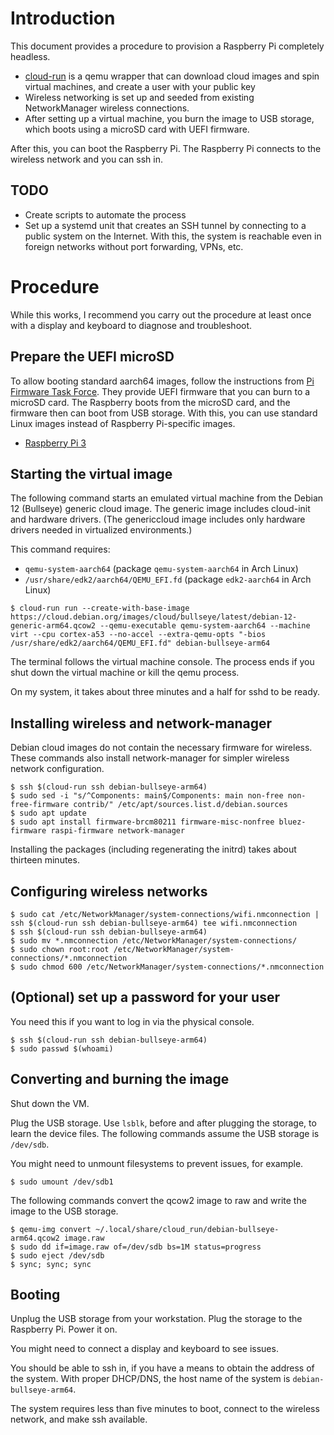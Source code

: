 # Introduction

This document provides a procedure to provision a Raspberry Pi completely headless.

* [cloud-run](https://github.com/alexpdp7/cloud-run) is a qemu wrapper that can download cloud images and spin virtual machines, and create a user with your public key
* Wireless networking is set up and seeded from existing NetworkManager wireless connections.
* After setting up a virtual machine, you burn the image to USB storage, which boots using a microSD card with UEFI firmware.

After this, you can boot the Raspberry Pi.
The Raspberry Pi connects to the wireless network and you can ssh in.

## TODO

* Create scripts to automate the process
* Set up a systemd unit that creates an SSH tunnel by connecting to a public system on the Internet.
  With this, the system is reachable even in foreign networks without port forwarding, VPNs, etc.

# Procedure

While this works, I recommend you carry out the procedure at least once with a display and keyboard to diagnose and troubleshoot.

## Prepare the UEFI microSD

To allow booting standard aarch64 images, follow the instructions from [Pi Firmware Task Force](https://github.com/pftf).
They provide UEFI firmware that you can burn to a microSD card.
The Raspberry boots from the microSD card, and the firmware then can boot from USB storage.
With this, you can use standard Linux images instead of Raspberry Pi-specific images.

* [Raspberry Pi 3](https://github.com/pftf/RPi3)

## Starting the virtual image

The following command starts an emulated virtual machine from the Debian 12 (Bullseye) generic cloud image.
The generic image includes cloud-init and hardware drivers.
(The genericcloud image includes only hardware drivers needed in virtualized environments.)

This command requires:

* `qemu-system-aarch64` (package `qemu-system-aarch64` in Arch Linux)
* `/usr/share/edk2/aarch64/QEMU_EFI.fd` (package `edk2-aarch64` in Arch Linux)

```
$ cloud-run run --create-with-base-image https://cloud.debian.org/images/cloud/bullseye/latest/debian-12-generic-arm64.qcow2 --qemu-executable qemu-system-aarch64 --machine virt --cpu cortex-a53 --no-accel --extra-qemu-opts "-bios /usr/share/edk2/aarch64/QEMU_EFI.fd" debian-bullseye-arm64
```

The terminal follows the virtual machine console.
The process ends if you shut down the virtual machine or kill the qemu process.

On my system, it takes about three minutes and a half for sshd to be ready.

## Installing wireless and network-manager

Debian cloud images do not contain the necessary firmware for wireless.
These commands also install network-manager for simpler wireless network configuration.

```
$ ssh $(cloud-run ssh debian-bullseye-arm64)
$ sudo sed -i "s/^Components: main$/Components: main non-free non-free-firmware contrib/" /etc/apt/sources.list.d/debian.sources
$ sudo apt update
$ sudo apt install firmware-brcm80211 firmware-misc-nonfree bluez-firmware raspi-firmware network-manager
```

Installing the packages (including regenerating the initrd) takes about thirteen minutes.

## Configuring wireless networks

```
$ sudo cat /etc/NetworkManager/system-connections/wifi.nmconnection | ssh $(cloud-run ssh debian-bullseye-arm64) tee wifi.nmconnection
$ ssh $(cloud-run ssh debian-bullseye-arm64)
$ sudo mv *.nmconnection /etc/NetworkManager/system-connections/
$ sudo chown root:root /etc/NetworkManager/system-connections/*.nmconnection
$ sudo chmod 600 /etc/NetworkManager/system-connections/*.nmconnection
```

## (Optional) set up a password for your user

You need this if you want to log in via the physical console.

```
$ ssh $(cloud-run ssh debian-bullseye-arm64)
$ sudo passwd $(whoami)
```

## Converting and burning the image

Shut down the VM.

Plug the USB storage.
Use `lsblk`, before and after plugging the storage, to learn the device files.
The following commands assume the USB storage is `/dev/sdb`.

You might need to unmount filesystems to prevent issues, for example.

```
$ sudo umount /dev/sdb1
```

The following commands convert the qcow2 image to raw and write the image to the USB storage.

```
$ qemu-img convert ~/.local/share/cloud_run/debian-bullseye-arm64.qcow2 image.raw
$ sudo dd if=image.raw of=/dev/sdb bs=1M status=progress
$ sudo eject /dev/sdb
$ sync; sync; sync
```

## Booting

Unplug the USB storage from your workstation.
Plug the storage to the Raspberry Pi.
Power it on.

You might need to connect a display and keyboard to see issues.

You should be able to ssh in, if you have a means to obtain the address of the system.
With proper DHCP/DNS, the host name of the system is `debian-bullseye-arm64`.

The system requires less than five minutes to boot, connect to the wireless network, and make ssh available.
